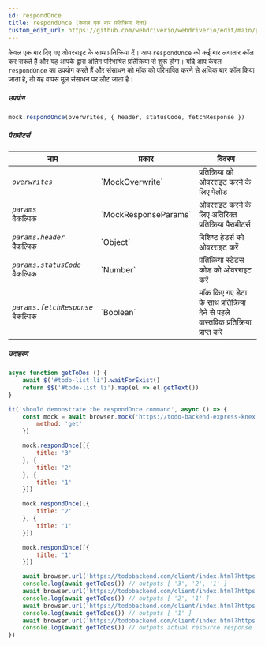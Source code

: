 ```yaml
---
id: respondOnce
title: respondOnce (केवल एक बार प्रतिक्रिया देना)
custom_edit_url: https://github.com/webdriverio/webdriverio/edit/main/packages/webdriverio/src/commands/mock/respondOnce.ts
---
```


केवल एक बार दिए गए ओवरराइट के साथ प्रतिक्रिया दें। आप `respondOnce` को कई बार लगातार कॉल कर सकते हैं और यह आपके द्वारा अंतिम परिभाषित प्रतिक्रिया से शुरू होगा। यदि आप केवल `respondOnce` का उपयोग करते हैं और संसाधन को मॉक को परिभाषित करने से अधिक बार कॉल किया जाता है, तो यह वापस मूल संसाधन पर लौट जाता है।

##### उपयोग

```js
mock.respondOnce(overwrites, { header, statusCode, fetchResponse })
```

##### पैरामीटर्स

<table>
  <thead>
    <tr>
      <th>नाम</th><th>प्रकार</th><th>विवरण</th>
    </tr>
  </thead>
  <tbody>
    <tr>
      <td><code><var>overwrites</var></code></td>
      <td>`MockOverwrite`</td>
      <td>प्रतिक्रिया को ओवरराइट करने के लिए पेलोड</td>
    </tr>
    <tr>
      <td><code><var>params</var></code><br /><span className="label labelWarning">वैकल्पिक</span></td>
      <td>`MockResponseParams`</td>
      <td>ओवरराइट करने के लिए अतिरिक्त प्रतिक्रिया पैरामीटर्स</td>
    </tr>
    <tr>
      <td><code><var>params.header</var></code><br /><span className="label labelWarning">वैकल्पिक</span></td>
      <td>`Object`</td>
      <td>विशिष्ट हेडर्स को ओवरराइट करें</td>
    </tr>
    <tr>
      <td><code><var>params.statusCode</var></code><br /><span className="label labelWarning">वैकल्पिक</span></td>
      <td>`Number`</td>
      <td>प्रतिक्रिया स्टेटस कोड को ओवरराइट करें</td>
    </tr>
    <tr>
      <td><code><var>params.fetchResponse</var></code><br /><span className="label labelWarning">वैकल्पिक</span></td>
      <td>`Boolean`</td>
      <td>मॉक किए गए डेटा के साथ प्रतिक्रिया देने से पहले वास्तविक प्रतिक्रिया प्राप्त करें</td>
    </tr>
  </tbody>
</table>

##### उदाहरण

```js title="respondOnce.js"
async function getToDos () {
    await $('#todo-list li').waitForExist()
    return $$('#todo-list li').map(el => el.getText())
}

it('should demonstrate the respondOnce command', async () => {
    const mock = await browser.mock('https://todo-backend-express-knex.herokuapp.com/', {
        method: 'get'
    })

    mock.respondOnce([{
        title: '3'
    }, {
        title: '2'
    }, {
        title: '1'
    }])

    mock.respondOnce([{
        title: '2'
    }, {
        title: '1'
    }])

    mock.respondOnce([{
        title: '1'
    }])

    await browser.url('https://todobackend.com/client/index.html?https://todo-backend-express-knex.herokuapp.com/')
    console.log(await getToDos()) // outputs [ '3', '2', '1' ]
    await browser.url('https://todobackend.com/client/index.html?https://todo-backend-express-knex.herokuapp.com/')
    console.log(await getToDos()) // outputs [ '2', '1' ]
    await browser.url('https://todobackend.com/client/index.html?https://todo-backend-express-knex.herokuapp.com/')
    console.log(await getToDos()) // outputs [ '1' ]
    await browser.url('https://todobackend.com/client/index.html?https://todo-backend-express-knex.herokuapp.com/')
    console.log(await getToDos()) // outputs actual resource response
})
```